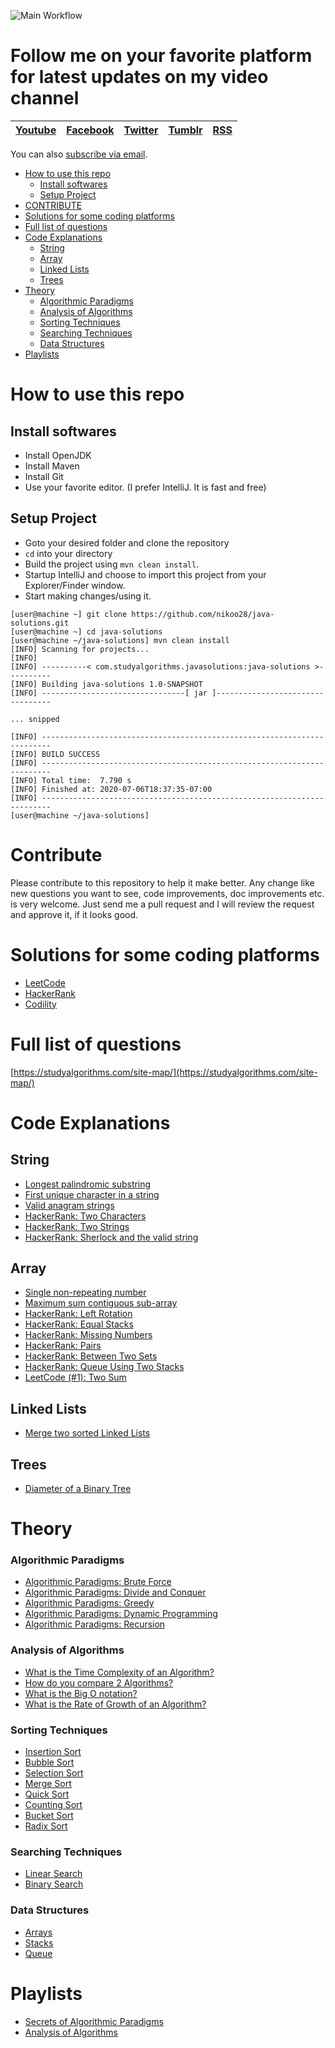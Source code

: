 ![Main Workflow](https://github.com/nikoo28/java-solutions/workflows/Main%20Workflow/badge.svg)

# Follow me on your favorite platform for latest updates on my video channel
| [Youtube](https://www.youtube.com/c/StudyAlgorithms)  | [Facebook](https://www.facebook.com/studyalgos)  | [Twitter](https://twitter.com/studyalgorithms)  | [Tumblr](https://studyalgos.tumblr.com/)  | [RSS](https://studyalgorithms.com/feed/)  |
|:-:|:-:|:-:|:-:|:-:|

You can also [subscribe via email](http://eepurl.com/g9Dadv).

- [How to use this repo](#how-to-use-this-repo)
  * [Install softwares](#install-softwares)
  * [Setup Project](#setup-project)
- [CONTRIBUTE](#contribute)
- [Solutions for some coding platforms](#solutions-for-some-coding-platforms)
- [Full list of questions](#full-list-of-questions)
- [Code Explanations](#code-explanations)
  * [String](#string)
  * [Array](#array)
  * [Linked Lists](#linked-lists)
  * [Trees](#trees)
- [Theory](#theory)
    + [Algorithmic Paradigms](#algorithmic-paradigms)
    + [Analysis of Algorithms](#analysis-of-algorithms)
    + [Sorting Techniques](#sorting-techniques)
    + [Searching Techniques](#searching-techniques)
    + [Data Structures](#data-structures)
- [Playlists](#playlists)

# How to use this repo
## Install softwares
- Install OpenJDK
- Install Maven
- Install Git
- Use your favorite editor. (I prefer IntelliJ. It is fast and free)

## Setup Project
- Goto your desired folder and clone the repository
- `cd` into your directory
- Build the project using `mvn clean install`.
- Startup IntelliJ and choose to import this project from your Explorer/Finder window.
- Start making changes/using it.
```console
[user@machine ~] git clone https://github.com/nikoo28/java-solutions.git
[user@machine ~] cd java-solutions
[user@machine ~/java-solutions] mvn clean install
[INFO] Scanning for projects...
[INFO] 
[INFO] ----------< com.studyalgorithms.javasolutions:java-solutions >----------
[INFO] Building java-solutions 1.0-SNAPSHOT
[INFO] --------------------------------[ jar ]---------------------------------

... snipped

[INFO] ------------------------------------------------------------------------
[INFO] BUILD SUCCESS
[INFO] ------------------------------------------------------------------------
[INFO] Total time:  7.790 s
[INFO] Finished at: 2020-07-06T18:37:35-07:00
[INFO] ------------------------------------------------------------------------
[user@machine ~/java-solutions]
```

# Contribute
Please contribute to this repository to help it make better. Any change like new questions you want to see,
code improvements, doc improvements etc. is very welcome. Just send me a pull request and I will review the
request and approve it, if it looks good. 

# Solutions for some coding platforms
- [LeetCode](src/main/java/leetcode/)
- [HackerRank](src/main/java/hackerrank/)
- [Codility](src/main/java/codility/)

# Full list of questions
[https://studyalgorithms.com/site-map/](https://studyalgorithms.com/site-map/)

# Code Explanations
## String
- [Longest palindromic substring](https://studyalgorithms.com/string/longest-palindromic-substring/)
- [First unique character in a string](https://studyalgorithms.com/string/first-unique-character-in-a-string/)
- [Valid anagram strings](https://studyalgorithms.com/string/valid-anagram-strings/)
- [HackerRank: Two Characters](https://studyalgorithms.com/string/hackerrank-two-characters/)
- [HackerRank: Two Strings](https://studyalgorithms.com/string/hackerrank-two-strings/)
- [HackerRank: Sherlock and the valid string](https://studyalgorithms.com/string/hackerrank-sherlock-valid-string/)

## Array
- [Single non-repeating number](https://studyalgorithms.com/array/single-non-repeating-number/)
- [Maximum sum contiguous sub-array](https://studyalgorithms.com/array/maximum-sum-contiguous-sub-array/)
- [HackerRank: Left Rotation](https://studyalgorithms.com/array/hackerrank-left-rotation/)
- [HackerRank: Equal Stacks](https://studyalgorithms.com/array/hackerrank---equal-stacks/)
- [HackerRank: Missing Numbers](https://studyalgorithms.com/array/hackerrank---missing-numbers/)
- [HackerRank: Pairs](https://studyalgorithms.com/array/hackerrank-pairs/)
- [HackerRank: Between Two Sets](https://studyalgorithms.com/array/hackerrank-between-two-sets/)
- [HackerRank: Queue Using Two Stacks](https://studyalgorithms.com/array/queue-using-two-stacks/)
- [LeetCode (#1): Two Sum](https://studyalgorithms.com/array/leetcode-two-sum/)

## Linked Lists
- [Merge two sorted Linked Lists](https://studyalgorithms.com/link_list/merge-two-sorted-linked-lists/)

## Trees
- [Diameter of a Binary Tree](https://studyalgorithms.com/tree/diameter-of-a-binary-tree/)

# Theory
### Algorithmic Paradigms
- [Algorithmic Paradigms: Brute Force](https://studyalgorithms.com/theory/algorithmic-paradigms-brute-force/)
- [Algorithmic Paradigms: Divide and Conquer](https://studyalgorithms.com/theory/algorithmic-paradigms-divide-and-conquer/)
- [Algorithmic Paradigms: Greedy](https://studyalgorithms.com/theory/algorithmic-paradigms-greedy-algorithms/)
- [Algorithmic Paradigms: Dynamic Programming](https://studyalgorithms.com/theory/algorithmic-paradigms-dynamic-programming/)
- [Algorithmic Paradigms: Recursion](https://studyalgorithms.com/theory/algorithmic-paradigms-recursion/)

### Analysis of Algorithms
- [What is the Time Complexity of an Algorithm?](https://studyalgorithms.com/theory/what-is-the-time-complexity-of-an-algorithm/)
- [How do you compare 2 Algorithms?](https://studyalgorithms.com/theory/how-do-you-compare-two-algorithms/)
- [What is the Big O notation?](https://studyalgorithms.com/theory/big-o-simplified/)
- [What is the Rate of Growth of an Algorithm?](https://studyalgorithms.com/theory/what-is-rate-of-growth-of-algorithm/)

### Sorting Techniques
- [Insertion Sort](https://studyalgorithms.com/array/insertion-sort/)
- [Bubble Sort](https://studyalgorithms.com/array/bubble-sort/)
- [Selection Sort](https://studyalgorithms.com/array/selection-sort/)
- [Merge Sort](https://studyalgorithms.com/array/merge-sort/)
- [Quick Sort](https://studyalgorithms.com/array/quick-sort/)
- [Counting Sort](https://studyalgorithms.com/array/counting-sort/)
- [Bucket Sort](https://studyalgorithms.com/theory/bucket-sort/)
- [Radix Sort](https://studyalgorithms.com/theory/radix-sort/)

### Searching Techniques
- [Linear Search](https://studyalgorithms.com/theory/linear-search/)
- [Binary Search](https://studyalgorithms.com/array/binary-search/)

### Data Structures
- [Arrays](https://studyalgorithms.com/array/array-data-structure/)
- [Stacks](https://studyalgorithms.com/theory/stack-data-structure/)
- [Queue](https://studyalgorithms.com/theory/what-is-a-queue/)

# Playlists
- [Secrets of Algorithmic Paradigms](https://studyalgorithms.com/theory/course-on-algorithmic-paradigms/)
- [Analysis of Algorithms](https://studyalgorithms.com/theory/analysis-of-algorithms/)
